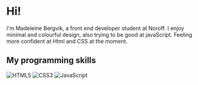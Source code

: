 # Hi! 

I'm Madeleine Bergvik, a front end developer student at Noroff.
I enjoy minimal and colourful design, also trying to be good at javaScript. Feeling more confident at Html and CSS at the moment. 

## My programming skills

![HTML5](https://img.shields.io/badge/-HTML5-E34F26?style=flat-square&logo=html5&logoColor=white)
![CSS3](https://img.shields.io/badge/-CSS3-1572B6?style=flat-square&logo=css3)
![JavaScript](https://img.shields.io/badge/-JavaScript-black?style=flat-square&logo=javascript)

